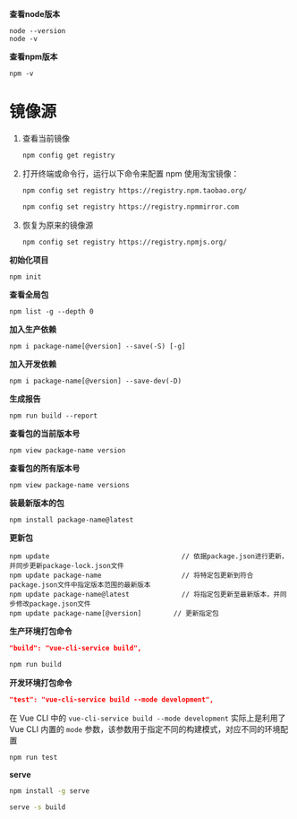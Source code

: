 **查看node版本**

```shell
node --version
node -v
```

**查看npm版本**

```shell
npm -v
```



# 镜像源

1. 查看当前镜像

   ```bash
   npm config get registry
   ```

2. 打开终端或命令行，运行以下命令来配置 npm 使用淘宝镜像：

   ```bash
   npm config set registry https://registry.npm.taobao.org/
   
   npm config set registry https://registry.npmmirror.com
   ```

3. 恢复为原来的镜像源

   ````bash
   npm config set registry https://registry.npmjs.org/
   ````

   



**初始化项目**

```shell
npm init
```

**查看全局包**

```shell
npm list -g --depth 0
```

**加入生产依赖**

```shell
npm i package-name[@version] --save(-S) [-g]
```

**加入开发依赖**

```shell
npm i package-name[@version] --save-dev(-D)
```

**生成报告**

```shell
npm run build --report
```

**查看包的当前版本号**

```shell
npm view package-name version
```

**查看包的所有版本号**

```shell
npm view package-name versions
```

**装最新版本的包**

```shell
npm install package-name@latest
```

**更新包**

```shell
npm update                                 // 依据package.json进行更新，并同步更新package-lock.json文件
npm update package-name                    // 将特定包更新到符合package.json文件中指定版本范围的最新版本
npm update package-name@latest             // 将指定包更新至最新版本，并同步修改package.json文件
npm update package-name[@version]        // 更新指定包
```

**生产环境打包命令**

```json
"build": "vue-cli-service build",
```

```bash
npm run build
```

**开发环境打包命令**

```json
"test": "vue-cli-service build --mode development",
```

在 Vue CLI 中的 `vue-cli-service build --mode development` 实际上是利用了 Vue CLI 内置的 `mode` 参数，该参数用于指定不同的构建模式，对应不同的环境配置

```bash
npm run test
```





**serve**

```bash
npm install -g serve
```

```bash
serve -s build
```

